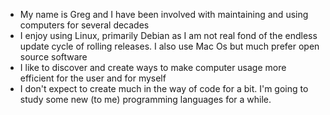 - My name is Greg and I have been involved with maintaining and using computers for several decades
- I enjoy using Linux, primarily Debian as I am not real fond of the endless update cycle of rolling releases. I also use Mac Os but much prefer open source software
- I like to discover and create ways to make computer usage more efficient for the user and for myself
- I don't expect to create much in the way of code for a bit. I'm going to study some new (to me) programming languages for a while.

<!---
gkterry/gkterry is a ✨ special ✨ repository because its `README.md` (this file) appears on your GitHub profile.
You can click the Preview link to take a look at your changes.
--->
